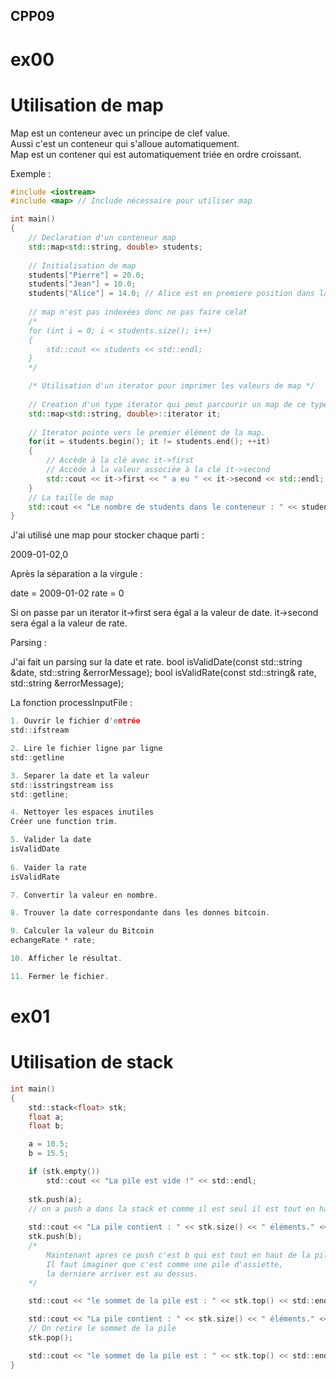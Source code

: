 ## CPP09

# ex00

# Utilisation de map 

Map est un conteneur avec un principe de clef value. <br>
Aussi c'est un conteneur qui s'alloue automatiquement. <br>
Map est un contener qui est automatiquement triée en ordre croissant. <br>

Exemple : 

```cpp
#include <iostream> 
#include <map> // Include nécessaire pour utiliser map

int	main()
{
	// Declaration d'un conteneur map
	std::map<std::string, double> students;
	
	// Initialisation de map 
	students["Pierre"] = 20.0;
	students["Jean"] = 10.0;
	students["Alice"] = 14.0; // Alice est en premiere position dans la map
	
	// map n'est pas indexées donc ne pas faire cela❗
	/* 
	for (int i = 0; i < students.size(); i++)
	{
		std::cout << students << std::endl;
	}
	*/

	/* Utilisation d'un iterator pour imprimer les valeurs de map */
	
	// Creation d'un type iterator qui peut parcourir un map de ce type.
	std::map<std::string, double>::iterator it; 
	
	// Iterator pointe vers le premier élément de la map.
	for(it = students.begin(); it != students.end(); ++it)
	{
		// Accède à la clé avec it->first  
		// Accède à la valeur associée à la clé it->second 
		std::cout << it->first << " a eu " << it->second << std::endl;
	}
	// La taille de map
	std::cout << "Le nombre de students dans le conteneur : " << students.size() << std::endl;
}
```

J'ai utilisé une map pour stocker chaque parti :

2009-01-02,0

Après la séparation a la virgule :

date = 2009-01-02
rate = 0

Si on passe par un iterator
it->first sera égal a la valeur de date.
it->second sera égal a la valeur de rate.

Parsing :

J'ai fait un parsing sur la date et rate. 
bool isValidDate(const std::string &date, std::string &errorMessage);
bool isValidRate(const std::string& rate, std::string &errorMessage);

La fonction processInputFile : 

```c
1. Ouvrir le fichier d'entrée
std::ifstream

2. Lire le fichier ligne par ligne
std::getline

3. Separer la date et la valeur 
std::isstringstream iss
std::getline;

4. Nettoyer les espaces inutiles
Créer une function trim.

5. Valider la date
isValidDate
 
6. Vaider la rate 
isValidRate

7. Convertir la valeur en nombre.

8. Trouver la date correspondante dans les donnes bitcoin.

9. Calculer la valeur du Bitcoin
echangeRate * rate;

10. Afficher le résultat.

11. Fermer le fichier. 

```

# ex01

# Utilisation de stack 

```c
int	main()
{
	std::stack<float> stk;
	float a;
	float b;

	a = 10.5;
	b = 15.5;

	if (stk.empty())
    	std::cout << "La pile est vide !" << std::endl;
	
	stk.push(a);
	// on a push a dans la stack et comme il est seul il est tout en haut de la pile.
	
	std::cout << "La pile contient : " << stk.size() << " éléments." << std::endl;
	stk.push(b);
	/*
		Maintenant apres ce push c'est b qui est tout en haut de la pile.
		Il faut imaginer que c'est comme une pile d'assiette,
		la derniere arriver est au dessus.
	*/

	std::cout << "le sommet de la pile est : " << stk.top() << std::endl;

	std::cout << "La pile contient : " << stk.size() << " éléments." << std::endl;
	// On retire le sommet de la pile
	stk.pop();

	std::cout << "le sommet de la pile est : " << stk.top() << std::endl;
}
```
